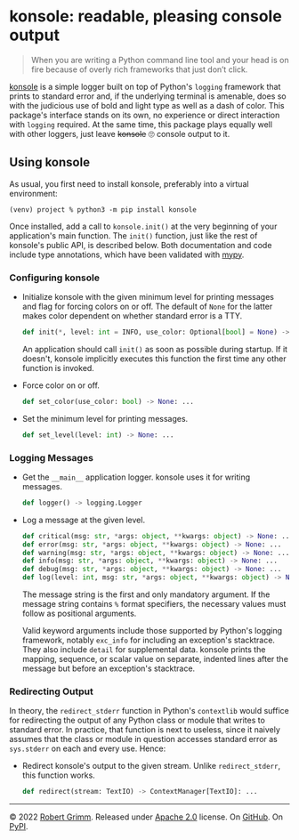 # konsole: readable, pleasing console output

> When you are writing a Python command line tool and your head is on fire
> because of overly rich frameworks that just don’t click.

[konsole](https://github.com/apparebit/konsole) is a simple logger built on top
of Python's `logging` framework that prints to standard error and, if the
underlying terminal is amenable, does so with the judicious use of bold and
light type as well as a dash of color. This package's interface stands on its
own, no experience or direct interaction with `logging` required. At the same
time, this package plays equally well with other loggers, just leave ~~konsole~~
🙄 console output to it.


## Using konsole

As usual, you first need to install konsole, preferably into a virtual
environment:

```shell
(venv) project % python3 -m pip install konsole
```

Once installed, add a call to `konsole.init()` at the very beginning of your
application's main function. The `init()` function, just like the rest of
konsole's public API, is described below. Both documentation and code include
type annotations, which have been validated with
[mypy](https://mypy.readthedocs.io/en/stable/).


### Configuring konsole

  * Initialize konsole with the given minimum level for printing messages and
    flag for forcing colors on or off. The default of `None` for the latter
    makes color dependent on whether standard error is a TTY.

    ```python
    def init(*, level: int = INFO, use_color: Optional[bool] = None) -> None: ...
    ```

    An application should call `init()` as soon as possible during startup. If
    it doesn't, konsole implicitly executes this function the first time any
    other function is invoked.

  * Force color on or off.

    ```python
    def set_color(use_color: bool) -> None: ...
    ```

  * Set the minimum level for printing messages.

    ```python
    def set_level(level: int) -> None: ...
    ```


### Logging Messages

  * Get the `__main__` application logger. konsole uses it for writing messages.

    ```python
    def logger() -> logging.Logger
    ```

  * Log a message at the given level.

    ```python
    def critical(msg: str, *args: object, **kwargs: object) -> None: ...
    def error(msg: str, *args: object, **kwargs: object) -> None: ...
    def warning(msg: str, *args: object, **kwargs: object) -> None: ...
    def info(msg: str, *args: object, **kwargs: object) -> None: ...
    def debug(msg: str, *args: object, **kwargs: object) -> None: ...
    def log(level: int, msg: str, *args: object, **kwargs: object) -> None: ...
    ```

    The message string is the first and only mandatory argument. If the message
    string contains `%` format specifiers, the necessary values must follow as
    positional arguments.

    Valid keyword arguments include those supported by Python's logging
    framework, notably `exc_info` for including an exception's stacktrace. They
    also include `detail` for supplemental data. konsole prints the mapping,
    sequence, or scalar value on separate, indented lines after the message but
    before an exception's stacktrace.


### Redirecting Output

In theory, the `redirect_stderr` function in Python's `contextlib` would suffice
for redirecting the output of any Python class or module that writes to standard
error. In practice, that function is next to useless, since it naively assumes
that the class or module in question accesses standard error as `sys.stderr` on
each and every use. Hence:

  * Redirect konsole's output to the given stream. Unlike `redirect_stderr`,
    this function works.

    ```python
    def redirect(stream: TextIO) -> ContextManager[TextIO]: ...
    ```


---

© 2022 [Robert Grimm](https://apparebit.com).
Released under [Apache 2.0](https://www.apache.org/licenses/LICENSE-2.0) license.
On [GitHub](https://github.com/apparebit/konsole).
On [PyPI](https://pypi.org/project/konsole/).
